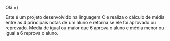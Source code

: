 Olá =)

Este é um projeto desenvolvido na linguagem C e realiza o cálculo de média entre as 4 principais notas de um aluno e retorna se ele foi aprovado ou reprovado. Média de igual ou maior que 6 aprova o aluno e média menor ou igual a 6 reprova o aluno.